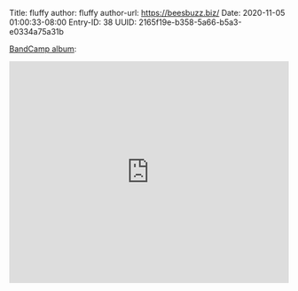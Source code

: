 Title: fluffy
author: fluffy
author-url: https://beesbuzz.biz/
Date: 2020-11-05 01:00:33-08:00
Entry-ID: 38
UUID: 2165f19e-b358-5a66-b5a3-e0334a75a31b

[BandCamp album](https://sockpuppet.us/album/novembeat-2020):

<iframe style="border: 0; width: 100%; height: 400px;" src="https://bandcamp.com/EmbeddedPlayer/album=1223510543/size=large/bgcol=ffffff/linkcol=0687f5/artwork=small/transparent=true/" seamless><a href="https://sockpuppet.us/album/novembeat-2020">Novembeat 2020 by Sockpuppet</a></iframe>